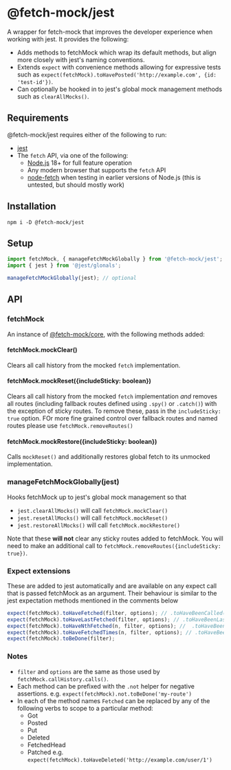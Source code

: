 # @fetch-mock/jest

A wrapper for fetch-mock that improves the developer experience when working with jest. It provides the following:

- Adds methods to fetchMock which wrap its default methods, but align more closely with jest's naming conventions.
- Extends `expect` with convenience methods allowing for expressive tests such as `expect(fetchMock).toHavePosted('http://example.com', {id: 'test-id'})`.
- Can optionally be hooked in to jest's global mock management methods such as `clearAllMocks()`.

## Requirements

@fetch-mock/jest requires either of the following to run:

- [jest](https://jest.dev/guide/)
- The `fetch` API, via one of the following:
  - [Node.js](https://nodejs.org/) 18+ for full feature operation
  - Any modern browser that supports the `fetch` API
  - [node-fetch](https://www.npmjs.com/package/node-fetch) when testing in earlier versions of Node.js (this is untested, but should mostly work)

## Installation

```shell
npm i -D @fetch-mock/jest
```

## Setup

```js
import fetchMock, { manageFetchMockGlobally } from '@fetch-mock/jest';
import { jest } from '@jest/glonals';

manageFetchMockGlobally(jest); // optional
```

## API

### fetchMock

An instance of [@fetch-mock/core](https://www.wheresrhys.co.uk/fetch-mock/docs/@fetch-mock/core/), with the following methods added:

#### fetchMock.mockClear()

Clears all call history from the mocked `fetch` implementation.

#### fetchMock.mockReset({includeSticky: boolean})

Clears all call history from the mocked `fetch` implementation _and_ removes all routes (including fallback routes defined using `.spy()` or `.catch()`) with the exception of sticky routes. To remove these, pass in the `includeSticky: true` option. FOr more fine grained control over fallback routes and named routes please use `fetchMock.removeRoutes()`

#### fetchMock.mockRestore({includeSticky: boolean})

Calls `mockReset()` and additionally restores global fetch to its unmocked implementation.

### manageFetchMockGlobally(jest)

Hooks fetchMock up to jest's global mock management so that

- `jest.clearAllMocks()` will call `fetchMock.mockClear()`
- `jest.resetAllMocks()` will call `fetchMock.mockReset()`
- `jest.restoreAllMocks()` will call `fetchMock.mockRestore()`

Note that these **will not** clear any sticky routes added to fetchMock. You will need to make an additional call to `fetchMock.removeRoutes({includeSticky: true})`.

### Expect extensions

These are added to jest automatically and are available on any expect call that is passed fetchMock as an argument. Their behaviour is similar to the jest expectation methods mentioned in the comments below

```js
expect(fetchMock).toHaveFetched(filter, options); // .toHaveBeenCalled()/.toHaveBeenCalledWith()
expect(fetchMock).toHaveLastFetched(filter, options); // .toHaveBeenLastCalledWith()
expect(fetchMock).toHaveNthFetched(n, filter, options); //  .toHaveBeenNthCalled()/.toHaveBeenNthCalledWith()
expect(fetchMock).toHaveFetchedTimes(n, filter, options); // .toHaveBeenCalledTimes()
expect(fetchMock).toBeDone(filter);
```

### Notes

- `filter` and `options` are the same as those used by `fetchMock.callHistory.calls()`.
- Each method can be prefixed with the `.not` helper for negative assertions. e.g. `expect(fetchMock).not.toBeDone('my-route')`
- In each of the method names `Fetched` can be replaced by any of the following verbs to scope to a particular method:
  - Got
  - Posted
  - Put
  - Deleted
  - FetchedHead
  - Patched
    e.g. `expect(fetchMock).toHaveDeleted('http://example.com/user/1')`
